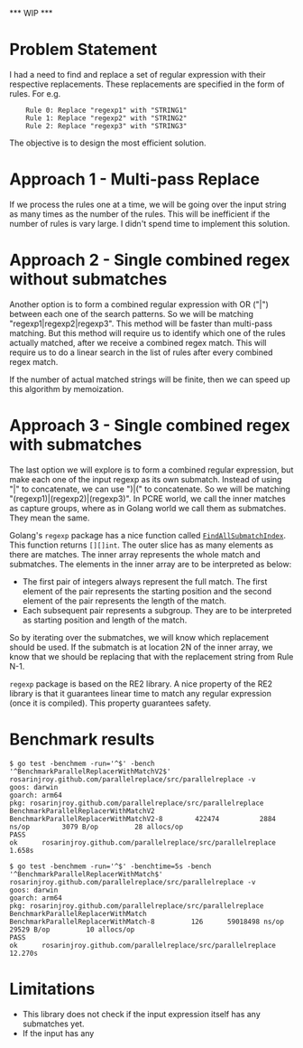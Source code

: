 *** WIP ***

# Problem Statement
I had a need to find and replace a set of regular expression with their respective replacements. These replacements are specified in the form of rules. For e.g.

```
    Rule 0: Replace "regexp1" with "STRING1"
    Rule 1: Replace "regexp2" with "STRING2"
    Rule 2: Replace "regexp3" with "STRING3"
```

The objective is to design the most efficient solution.

# Approach 1 - Multi-pass Replace

If we process the rules one at a time, we will be going over the input string as many times as the number of the rules. This will be inefficient if the number of rules is vary large. I didn't spend time to implement this solution.

# Approach 2 - Single combined regex without submatches
Another option is to form a combined regular expression with OR ("|") between each one of the search patterns. So we will be matching "regexp1|regexp2|regexp3". This method will be faster than multi-pass matching. But this method will require us to identify which one of the rules actually matched, after we receive a combined regex match. This will require us to do a linear search in the list of rules after every combined regex match.

If the number of actual matched strings will be finite, then we can speed up this algorithm by memoization.

# Approach 3 - Single combined regex with submatches

The last option we will explore is to form a combined regular expression, but make each one of the input regexp as its own submatch. Instead of using "|" to concatenate, we can use ")|(" to concatenate. So we will be matching "(regexp1)|(regexp2)|(regexp3)". In PCRE world, we call the inner matches as capture groups, where as in Golang world we call them as submatches. They mean the same.

Golang's `regexp` package has a nice function called [`FindAllSubmatchIndex`](https://pkg.go.dev/regexp#Regexp.FindAllSubmatchIndex). This function returns `[][]int`. The outer slice has as many elements as there are matches. The inner array represents the whole match and submatches. The elements in the inner array are to be interpreted as below:

- The first pair of integers always represent the full match. The first element of the pair represents the starting position and the second element of the pair represents the length of the match.
- Each subsequent pair represents a subgroup. They are to be interpreted as starting position and length of the match.

So by iterating over the submatches, we will know which replacement should be used. If the submatch is at location 2N of the inner array, we know that we should be replacing that with the replacement string from Rule N-1.

`regexp` package is based on the RE2 library. A nice property of the RE2 library is that it guarantees linear time to match any regular expression (once it is compiled). This property guarantees safety.

# Benchmark results

```
$ go test -benchmem -run='^$' -bench '^BenchmarkParallelReplacerWithMatchV2$' rosarinjroy.github.com/parallelreplace/src/parallelreplace -v
goos: darwin
goarch: arm64
pkg: rosarinjroy.github.com/parallelreplace/src/parallelreplace
BenchmarkParallelReplacerWithMatchV2
BenchmarkParallelReplacerWithMatchV2-8   	  422474	      2884 ns/op	    3079 B/op	      28 allocs/op
PASS
ok  	rosarinjroy.github.com/parallelreplace/src/parallelreplace	1.658s

$ go test -benchmem -run='^$' -benchtime=5s -bench '^BenchmarkParallelReplacerWithMatch$' rosarinjroy.github.com/parallelreplace/src/parallelreplace -v
goos: darwin
goarch: arm64
pkg: rosarinjroy.github.com/parallelreplace/src/parallelreplace
BenchmarkParallelReplacerWithMatch
BenchmarkParallelReplacerWithMatch-8   	     126	  59018498 ns/op	   29529 B/op	      10 allocs/op
PASS
ok  	rosarinjroy.github.com/parallelreplace/src/parallelreplace	12.270s
```

# Limitations

- This library does not check if the input expression itself has any submatches yet.
- If the input has any 
